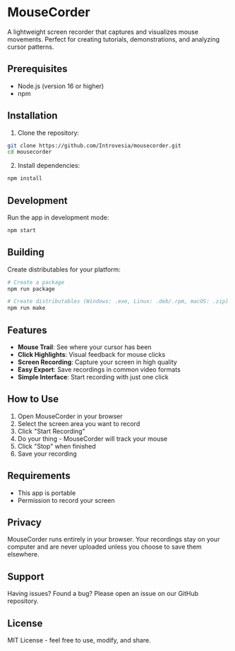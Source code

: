# MouseCorder

A lightweight screen recorder that captures and visualizes mouse movements. Perfect for creating tutorials, demonstrations, and analyzing cursor patterns.

## Prerequisites

- Node.js (version 16 or higher)
- npm

## Installation

1. Clone the repository:
```bash
git clone https://github.com/Introvesia/mousecorder.git
cd mousecorder
```

2. Install dependencies:
```bash
npm install
```

## Development

Run the app in development mode:
```bash
npm start
```

## Building

Create distributables for your platform:
```bash
# Create a package
npm run package

# Create distributables (Windows: .exe, Linux: .deb/.rpm, macOS: .zip)
npm run make
```

## Features

- **Mouse Trail**: See where your cursor has been
- **Click Highlights**: Visual feedback for mouse clicks
- **Screen Recording**: Capture your screen in high quality
- **Easy Export**: Save recordings in common video formats
- **Simple Interface**: Start recording with just one click

## How to Use

1. Open MouseCorder in your browser
2. Select the screen area you want to record
3. Click "Start Recording"
4. Do your thing - MouseCorder will track your mouse
5. Click "Stop" when finished
6. Save your recording

## Requirements

- This app is portable
- Permission to record your screen

## Privacy

MouseCorder runs entirely in your browser. Your recordings stay on your computer and are never uploaded unless you choose to save them elsewhere.

## Support

Having issues? Found a bug? Please open an issue on our GitHub repository.

## License

MIT License - feel free to use, modify, and share.

